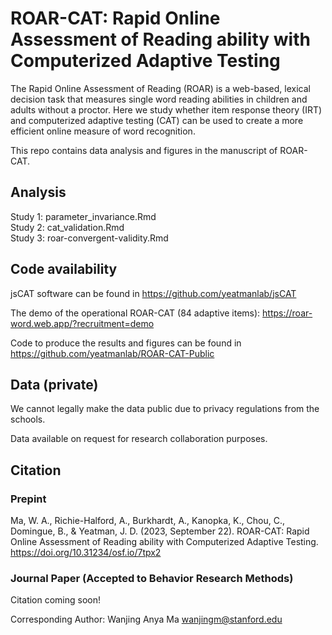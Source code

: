 # ROAR-CAT: Rapid Online Assessment of Reading ability with Computerized Adaptive Testing
The Rapid Online Assessment of Reading (ROAR) is a web-based, lexical decision task that measures single word reading abilities in children and adults without a proctor. Here we study whether item response theory (IRT) and computerized adaptive testing (CAT) can be used to create a more efficient online measure of word recognition.

This repo contains data analysis and figures in the manuscript of ROAR-CAT. 

## Analysis
Study 1: parameter_invariance.Rmd\
Study 2: cat_validation.Rmd\
Study 3: roar-convergent-validity.Rmd

## Code availability
jsCAT software can be found in https://github.com/yeatmanlab/jsCAT

The demo of the operational ROAR-CAT (84 adaptive items): https://roar-word.web.app/?recruitment=demo

Code to produce the results and figures can be found in https://github.com/yeatmanlab/ROAR-CAT-Public

## Data (private)
We cannot legally make the data public due to privacy regulations from the schools. 

Data available on request for research collaboration purposes. 

## Citation 
### Prepint
Ma, W. A., Richie-Halford, A., Burkhardt, A., Kanopka, K., Chou, C., Domingue, B., & Yeatman, J. D. (2023, September 22). ROAR-CAT: Rapid Online Assessment of Reading ability with Computerized Adaptive Testing. https://doi.org/10.31234/osf.io/7tpx2

### Journal Paper (Accepted to Behavior Research Methods)
Citation coming soon!

Corresponding Author: Wanjing Anya Ma wanjingm@stanford.edu
